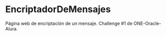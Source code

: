 # EncriptadorDeMensajes
Página web de encriptación de un mensaje. Challenge #1 de ONE-Oracle-Alura.

